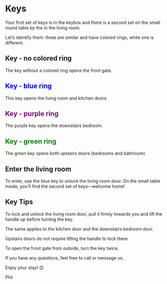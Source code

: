 # Keys
Your first set of keys is in the keybox and there is a second set on the small round table by the in the living room. 

Let’s identify them: three are similar and have colored rings, while one is different.


## Key - no colored ring ##

The key without a colored ring opens the front gate.

## <span style="color:blue;">Key - blue ring</span> ##

This key opens the living room and kitchen doors.

## <span style="color:purple;">Key - purple ring</span> ##

The purple key opens the downstairs bedroom.

## <span style="color:green;">Key - green ring</span> ##

The green key opens both upstairs doors (bedrooms and bathroom).

## Enter the living room ##

To enter, use the blue key to unlock the living room door. On the small table inside, you’ll find the second set of keys—welcome home!

## Key Tips ##

To lock and unlock the living room door, pull it firmly towards you and lift the handle up before turning the key.

The same applies to the kitchen door and the downstairs bedroom door.

Upstairs doors do not require lifting the handle to lock them.

To open the front gate from outside, turn the key twice.

If you have any questions, feel free to call or message us.

Enjoy your stay! 😊

Phil
